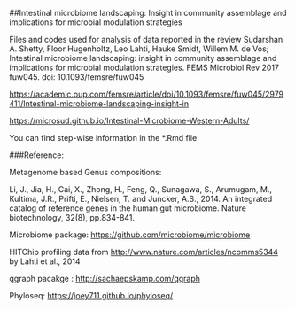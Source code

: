 ##Intestinal microbiome landscaping: Insight in community assemblage and implications for microbial modulation strategies  

Files and codes used for analysis of data reported in the review Sudarshan A. Shetty, Floor Hugenholtz, Leo Lahti, Hauke Smidt, Willem M. de Vos; Intestinal microbiome landscaping: insight in community assemblage and implications for microbial modulation strategies. FEMS Microbiol Rev 2017 fuw045. doi: 10.1093/femsre/fuw045  

https://academic.oup.com/femsre/article/doi/10.1093/femsre/fuw045/2979411/Intestinal-microbiome-landscaping-insight-in  

https://microsud.github.io/Intestinal-Microbiome-Western-Adults/

You can find step-wise information in the *.Rmd file

###Reference:

Metagenome based Genus compositions:

Li, J., Jia, H., Cai, X., Zhong, H., Feng, Q., Sunagawa, S., Arumugam, M., Kultima, J.R., Prifti, E., Nielsen, T. and Juncker, A.S., 2014. An integrated catalog of reference genes in the human gut microbiome. Nature biotechnology, 32(8), pp.834-841.

Microbiome package: https://github.com/microbiome/microbiome

HITChip profiling data from http://www.nature.com/articles/ncomms5344 by Lahti et al., 2014

qgraph pacakge :  http://sachaepskamp.com/qgraph

Phyloseq: https://joey711.github.io/phyloseq/

